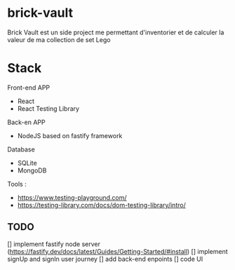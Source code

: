# brick-vault
Brick Vault est un side project me permettant d'inventorier et de calculer la valeur de ma collection de set Lego

# Stack 
Front-end APP
- React
- React Testing Library

Back-en APP
- NodeJS based on fastify framework

Database 
- SQLite
- MongoDB

Tools : 
- https://www.testing-playground.com/
- https://testing-library.com/docs/dom-testing-library/intro/

## TODO
[] implement fastify node server (https://fastify.dev/docs/latest/Guides/Getting-Started/#install)
[] implement signUp and signIn user journey
    [] add back-end enpoints
    [] code UI
